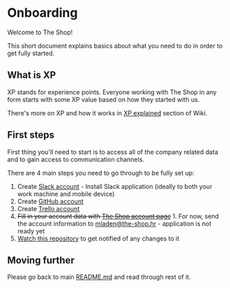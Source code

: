 # Onboarding
Welcome to The Shop!

This short document explains basics about what you need to do in order to get fully started.
  
## What is XP
XP stands for experience points. Everyone working with The Shop in any form starts with some XP value based on how they 
started with us. 

There's more on XP and how it works in [XP explained](xp-explained.md) section of Wiki.

## First steps
First thing you'll need to start is to access all of the company related data and to gain access to communication channels.

There are 4 main steps you need to go through to be fully set up:
  1. Create [Slack account](https://slack.com/)
    - Install Slack application (ideally to both your work machine and mobile device)
  2. Create [GitHub account](https://github.com/)
  3. Create [Trello account](https://trello.com/)
  4. ~~Fill in your account data with [The Shop account page](https://app.the-shop.io/account/edit)~~
    1. For now, send the account information to mladen@the-shop.hr - application is not ready yet
  5. [Watch this repository](https://help.github.com/articles/watching-repositories/) to get notified of any changes to it
  
## Moving further
Please go back to main [README.md](README.md) and read through rest of it.

